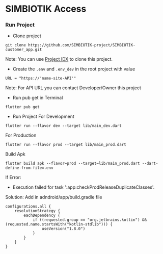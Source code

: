 # SIMBIOTIK Access

### Run Project
- Clone project 
```
git clone https://github.com/SIMBIOTIK-project/SIMBIOTIK-customer_app.git
```

Note: You can use [Project IDX](https://idx.dev) to clone this project.

- Create the ```.env``` and ```.env_dev``` in the root project with value
```
URL = "https://'name-site-API'"
``` 

Note: For API URL you can contact Developer/Owner this project

- Run pub get in Terminal
```
flutter pub get
```

- Run Project
For Development
```
flutter run --flavor dev --target lib/main_dev.dart
```

For Production
```
flutter run --flavor prod --target lib/main_prod.dart
```

Build Apk
```
flutter build apk --flavor=prod --target=lib/main_prod.dart --dart-define-from-file=.env
```


If Error: 
- Execution failed for task ':app:checkProdReleaseDuplicateClasses'.

Solution: Add in adndroid/app/build.gradle file
```
configurations.all {
    resolutionStrategy {
        eachDependency {
            if ((requested.group == "org.jetbrains.kotlin") && (requested.name.startsWith("kotlin-stdlib"))) {
                useVersion("1.8.0")
            }
        }
    }
}
```